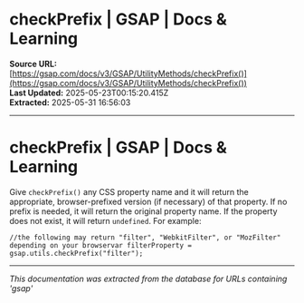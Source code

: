 # checkPrefix | GSAP | Docs & Learning

**Source URL:** [https://gsap.com/docs/v3/GSAP/UtilityMethods/checkPrefix()](https://gsap.com/docs/v3/GSAP/UtilityMethods/checkPrefix())  
**Last Updated:** 2025-05-23T00:15:20.415Z  
**Extracted:** 2025-05-31 16:56:03

---

# checkPrefix | GSAP | Docs & Learning

Give `checkPrefix()` any CSS property name and it will return the appropriate, browser-prefixed version (if necessary) of that property. If no prefix is needed, it will return the original property name. If the property does not exist, it will return `undefined`. For example:

```
//the following may return "filter", "WebkitFilter", or "MozFilter" depending on your browservar filterProperty = gsap.utils.checkPrefix("filter");
```

---

*This documentation was extracted from the database for URLs containing 'gsap'*
